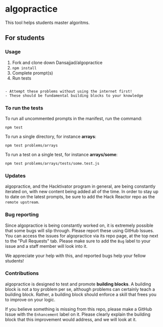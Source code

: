 # algopractice
This tool helps students master algoritms.

## For students
### Usage

1. Fork and clone down Dansajjad/algopractice
2. `npm install`
3. Complete prompt(s)
5. Run tests

~~~

- Attempt these problems without using the internet first! 
- These should be fundamental building blocks to your knowledge

~~~

### To run the tests
To run all uncommented prompts in the manifest, run the command:

`npm test`

To run a single directory, for instance **arrays**:

`npm test problems/arrays`

To run a test on a single test, for instance **arrays/some**:

`npm test problems/arrays/tests/some.test.js`

### Updates
algopractice, and the Hacktivator program in general, are being constantly iterated on, with new content being added all of the time. In order to stay up to date on the latest prompts, be sure to add the Hack Reactor repo as the `remote upstream`. 


### Bug reporting
Since algopractice is being constantly worked on, it is extremely possible that some bugs will slip through. Please report these using GitHub Issues. You can access the issues for algopractice via its repo page, at the top next to the "Pull Requests" tab. Please make sure to add the `Bug` label to your issue and a staff member will look into it.

We appreciate your help with this, and reported bugs help your fellow students!

### Contributions
algopractice is designed to test and promote **building blocks**. A building block is not a toy problem per se, although problems can certainly teach a building block. Rather, a building block should enforce a skill that frees you to improve on your logic. 

If you believe something is missing from this repo, please make a GitHub Issue with the `Enhancement` label on it. Please clearly explain the building block that this improvement would address, and we will look at it. 
